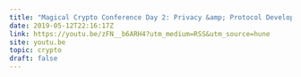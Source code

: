```yaml
---
title: "Magical Crypto Conference Day 2: Privacy &amp; Protocol Development"
date: 2019-05-12T22:16:17Z
link: https://youtu.be/zFN__b6ARH4?utm_medium=RSS&utm_source=hune
site: youtu.be
topic: crypto
draft: false
---
```

